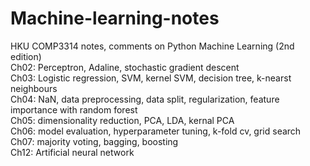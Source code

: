 # Machine-learning-notes
HKU COMP3314 notes, comments on Python Machine Learning (2nd edition)<br/>Ch02: Perceptron, Adaline, stochastic gradient descent<br/>Ch03: Logistic regression, SVM, kernel SVM, decision tree, k-nearst neighbours<br/>Ch04: NaN, data preprocessing, data split, regularization, feature importance with random forest<br/>Ch05: dimensionality reduction, PCA, LDA, kernal PCA<br/>Ch06: model evaluation, hyperparameter tuning, k-fold cv, grid search<br/>Ch07: majority voting, bagging, boosting<br/>Ch12: Artificial neural network
